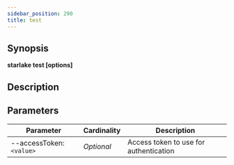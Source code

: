 ```yaml
---
sidebar_position: 290
title: test
---
```



## Synopsis

**starlake test [options]**

## Description


## Parameters

Parameter|Cardinality|Description
---|---|---
--accessToken:`<value>`|*Optional*|Access token to use for authentication

